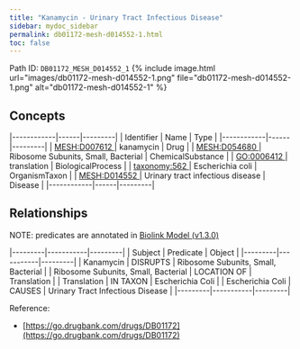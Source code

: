 ```yaml
---
title: "Kanamycin - Urinary Tract Infectious Disease"
sidebar: mydoc_sidebar
permalink: db01172-mesh-d014552-1.html
toc: false 
---
```



Path ID: `DB01172_MESH_D014552_1`
{% include image.html url="images/db01172-mesh-d014552-1.png" file="db01172-mesh-d014552-1.png" alt="db01172-mesh-d014552-1" %}

## Concepts

|------------|------|---------|
| Identifier | Name | Type    |
|------------|------|---------|
| <a href="https://identifiers.org/MESH:D007612">MESH:D007612 </a> | kanamycin | Drug |
| <a href="https://identifiers.org/MESH:D054680">MESH:D054680 </a> | Ribosome Subunits, Small, Bacterial | ChemicalSubstance |
| <a href="https://identifiers.org/GO:0006412">GO:0006412 </a> | translation | BiologicalProcess |
| <a href="https://identifiers.org/taxonomy:562">taxonomy:562 </a> | Escherichia coli | OrganismTaxon |
| <a href="https://identifiers.org/MESH:D014552">MESH:D014552 </a> | Urinary tract infectious disease | Disease |
|------------|------|---------|

## Relationships


NOTE: predicates are annotated in <a href="https://github.com/biolink/biolink-model/releases/tag/v1.3.0">Biolink Model (v1.3.0)</a>

|---------|-----------|---------|
| Subject | Predicate | Object  |
|---------|-----------|---------|
| Kanamycin | DISRUPTS | Ribosome Subunits, Small, Bacterial |
| Ribosome Subunits, Small, Bacterial | LOCATION OF | Translation |
| Translation | IN TAXON | Escherichia Coli |
| Escherichia Coli | CAUSES | Urinary Tract Infectious Disease |
|---------|-----------|---------|

Reference: 
  - [https://go.drugbank.com/drugs/DB01172](https://go.drugbank.com/drugs/DB01172)
